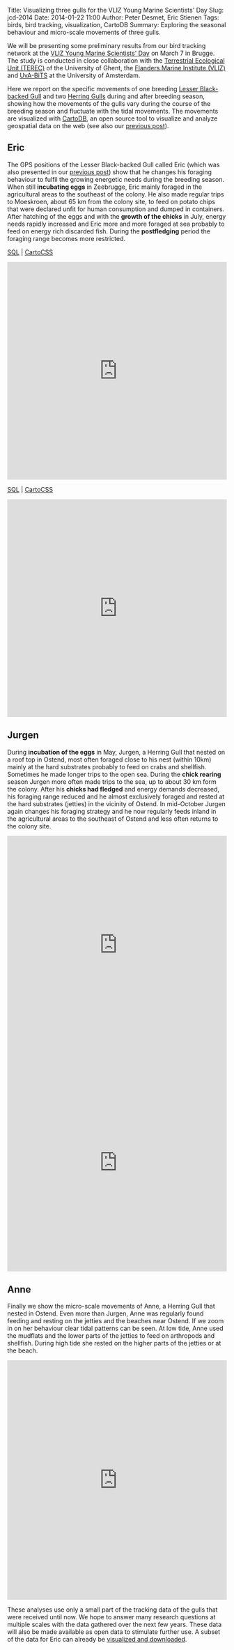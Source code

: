 Title: Visualizing three gulls for the VLIZ Young Marine Scientists' Day
Slug: jcd-2014
Date: 2014-01-22 11:00
Author: Peter Desmet, Eric Stienen
Tags: birds, bird tracking, visualization, CartoDB
Summary: Exploring the seasonal behaviour and micro-scale movements of three gulls.

We will be presenting some preliminary results from our bird tracking network at the [VLIZ Young Marine Scientists' Day](http://www.vliz.be/jcd/en) on March 7 in Brugge. The study is conducted in close collaboration with the [Terrestrial Ecological Unit (TEREC)](http://www.ecology.ugent.be/terec/) of the University of Ghent, the [Flanders Marine Institute (VLIZ)](www.vliz.be/en) and [UvA-BiTS](http://www.uva-bits.nl/) at the University of Amsterdam.

Here we report on the specific movements of one breeding [Lesser Black-backed Gull](http://en.wikipedia.org/wiki/Lesser_Black-backed_Gull) and two [Herring Gulls](http://en.wikipedia.org/wiki/European_Herring_Gull) during and after breeding season, showing how the movements of the gulls vary during the course of the breeding season and fluctuate with the tidal movements. The movements are visualized with [CartoDB](http://cartodb.com), an open source tool to visualize and analyze geospatial data on the web (see also our [previous post]({filename}tracking-eric.md)).

## Eric

The GPS positions of the Lesser Black-backed Gull called Eric (which was also presented in our [previous post]({filename}tracking-eric.md)) show that he changes his foraging behaviour to fulfil the growing energetic needs during the breeding season. When still **incubating eggs** in Zeebrugge, Eric mainly foraged in the agricultural areas to the southeast of the colony. He also made regular trips to Moeskroen, about 65 km from the colony site, to feed on potato chips that were declared unfit for human consumption and dumped in containers. After hatching of the eggs and with the **growth of the chicks** in July, energy needs rapidly increased and Eric more and more foraged at sea probably to feed on energy rich discarded fish. During the **postfledging** period the foraging range becomes more restricted.

[SQL](https://gist.github.com/peterdesmet/8555625#file-ericflightpaths-sql) | [CartoCSS](https://gist.github.com/peterdesmet/8555625#file-ericflightpaths-css)

<iframe width="100%" height="500" frameborder="0" src="http://inbo.cartodb.com/u/lifewatch/viz/ad0396e6-a631-11e4-b52b-0e9d821ea90d/embed_map?sw_lat=51.0&sw_lon=2.0&ne_lat=51.6&ne_lon=4.4" allowfullscreen webkitallowfullscreen mozallowfullscreen oallowfullscreen msallowfullscreen></iframe>

[SQL](https://gist.github.com/peterdesmet/8555766#file-ericflightpathstorque-sql) | [CartoCSS](https://gist.github.com/peterdesmet/8555766#file-ericflightpathstorque-css)

<iframe width="100%" height="500" frameborder="0" src="http://inbo.cartodb.com/u/lifewatch/viz/754a87d0-a633-11e4-8c96-0e0c41326911/embed_map?sw_lat=51.0&sw_lon=2.0&ne_lat=51.6&ne_lon=4.4" allowfullscreen webkitallowfullscreen mozallowfullscreen oallowfullscreen msallowfullscreen></iframe>

## Jurgen

During **incubation of the eggs** in May, Jurgen, a Herring Gull that nested on a roof top in Ostend, most often foraged close to his nest (within 10km) mainly at the hard substrates probably to feed on crabs and shellfish. Sometimes he made longer trips to the open sea. During the **chick rearing** season Jurgen more often made trips to the sea, up to about 30 km form the colony. After his **chicks had fledged** and energy demands decreased, his foraging range reduced and he almost exclusively foraged and rested at the hard substrates (jetties) in the vicinity of Ostend. In mid-October Jurgen again changes his foraging strategy and he now regularly feeds inland in the agricultural areas to the southeast of Ostend and less often returns to the colony site.

<iframe width="100%" height="500" frameborder="0" src="http://inbo.cartodb.com/u/lifewatch/viz/87e4eb18-a635-11e4-a926-0e4fddd5de28/embed_map?sw_lat=51.0&sw_lon=2.4&ne_lat=51.6&ne_lon=3.4" allowfullscreen webkitallowfullscreen mozallowfullscreen oallowfullscreen msallowfullscreen></iframe>

<iframe width="100%" height="500" frameborder="0" src="http://inbo.cartodb.com/u/lifewatch/viz/4d2a7a66-a634-11e4-8149-0e0c41326911/embed_map?sw_lat=51.0&sw_lon=2.4&ne_lat=51.6&ne_lon=3.4" allowfullscreen webkitallowfullscreen mozallowfullscreen oallowfullscreen msallowfullscreen></iframe>

## Anne

Finally we show the micro-scale movements of Anne, a Herring Gull that nested in Ostend. Even more than Jurgen, Anne was regularly found feeding and resting on the jetties and the beaches near Ostend. If we zoom in on her behaviour clear tidal patterns can be seen. At low tide, Anne used the mudflats and the lower parts of the jetties to feed on arthropods and shellfish. During high tide she rested on the higher parts of the jetties or at the beach.

<iframe width="100%" height="550" frameborder="0" src="http://inbo.cartodb.com/u/lifewatch/viz/625f1bc0-a630-11e4-b0fa-0e853d047bba/embed_map?sw_lat=51.210297904587534&sw_lon=2.859519124031067&ne_lat=51.21688423563423&ne_lon=2.880118489265442" allowfullscreen webkitallowfullscreen mozallowfullscreen oallowfullscreen msallowfullscreen></iframe>

These analyses use only a small part of the tracking data of the gulls that were received until now. We hope to answer many research questions at multiple scales with the data gathered over the next few years. These data will also be made available as open data to stimulate further use. A subset of the data for Eric can already be [visualized and downloaded]({filename}tracking-eric.md).
